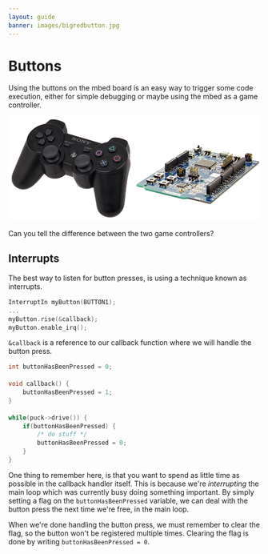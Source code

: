 ```yaml
---
layout: guide
banner: images/bigredbutton.jpg
---
```


# Buttons

Using the buttons on the mbed board is an easy way to trigger some code execution, either for simple debugging or maybe using the mbed as a game controller.

![](/images/gamecontroller.png)

Can you tell the difference between the two game controllers?

## Interrupts

The best way to listen for button presses, is using a technique known as interrupts.

```cpp
InterruptIn myButton(BUTTON1);
...
myButton.rise(&callback);
myButton.enable_irq();
```

`&callback` is a reference to our callback function where we will handle the button press.

```cpp
int buttonHasBeenPressed = 0;

void callback() {
    buttonHasBeenPressed = 1;
}

while(puck->drive()) {
    if(buttonHasBeenPressed) {
        /* do stuff */
        buttonHasBeenPressed = 0;
    }
}
```

One thing to remember here, is that you want to spend as little time as possible in the callback handler itself. This is because we're *interrupting* the main loop which was currently busy doing something important.
By simply setting a flag on the `buttonHasBeenPressed` variable, we can deal with the button press the next time we're free, in the main loop.

When we're done handling the button press, we must remember to clear the flag, so the button won't be registered multiple times.
Clearing the flag is done by writing `buttonHasBeenPressed = 0`.

